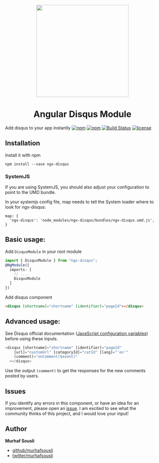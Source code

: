 <p align="center">
  <img height="300px" width="300px" style="text-align: center;" src="https://cdn.rawgit.com/MurhafSousli/ngx-disqus/master/assets/logo.svg">
  <h1 align="center">Angular Disqus Module</h1>
</p>

 Add disqus to your app instantly 
 [![npm](https://img.shields.io/badge/demo-online-ed1c46.svg?style=flat-square)](https://murhafsousli.github.io/ngx-disqus/) [![npm](https://img.shields.io/npm/v/ngx-disqus.svg?style=flat-square)](https://github.com/MurhafSousli/ngx-disqus) [![Build Status](https://travis-ci.org/MurhafSousli/ngx-disqus.svg?style=flat-square)](https://travis-ci.org/MurhafSousli/ngx-disqus) [![license](https://img.shields.io/github/license/mashape/apistatus.svg?style=flat-square)](/LICENSE)

## Installation

Install it with npm

`npm install --save ngx-disqus`

### SystemJS

If you are using SystemJS, you should also adjust your configuration to point to the UMD bundle.

In your systemjs config file, map needs to tell the System loader where to look for ngx-disqus:

```
map: {
  'ngx-disqus': 'node_modules/ngx-disqus/bundles/ngx-disqus.umd.js',
}
```

## Basic usage:

Add `DisqusModule` in your root module

```ts
import { DisqusModule } from "ngx-disqus";
@NgModule({
  imports: [
    // ...
    DisqusModule
  ]
})
```

Add disqus component

```html
<disqus [shortname]="shortname" [identifier]="pageId"></disqus>
```

## Advanced usage:

See Disqus official documentation ([JavaScript configuration variables](https://help.disqus.com/customer/portal/articles/472098-javascript-configuration-variables)) before using these inputs.

```ts
<disqus [shortname]="shortname" [identifier]="pageId" 
    [url]="customUrl" [categoryId]="catId" [lang]="'en'"     
    (comment)="onComment($event)"
  ></disqus>
```

Use the output `(comment)` to get the responses for the new comments posted by users.

## Issues


If you identify any errors in this component, or have an idea for an improvement, please open an [issue](https://github.com/MurhafSousli/ngx-disqus/issues). I am excited to see what the community thinks of this project, and I would love your input!

## Author

 **Murhaf Sousli**

 - [github/murhafsousli](https://github.com/MurhafSousli)
 - [twitter/murhafsousli](https://twitter.com/MurhafSousli)

